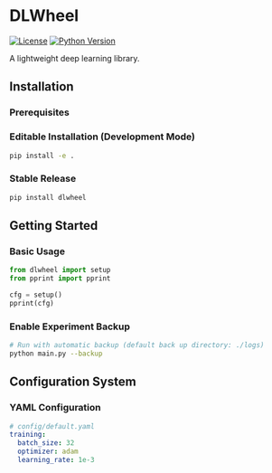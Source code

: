 # DLWheel

[![License](https://img.shields.io/badge/license-MIT-blue.svg)](LICENSE)
[![Python Version](https://img.shields.io/badge/python-3.7%2B-blue)]()

A lightweight deep learning library.

## Installation

### Prerequisites

### Editable Installation (Development Mode)
```bash
pip install -e .
```

### Stable Release
```bash
pip install dlwheel
```

## Getting Started

### Basic Usage
```python
from dlwheel import setup
from pprint import pprint

cfg = setup()
pprint(cfg)
```

### Enable Experiment Backup
```bash
# Run with automatic backup (default back up directory: ./logs)
python main.py --backup
```

## Configuration System

### YAML Configuration
```yaml
# config/default.yaml
training:
  batch_size: 32
  optimizer: adam
  learning_rate: 1e-3
```
